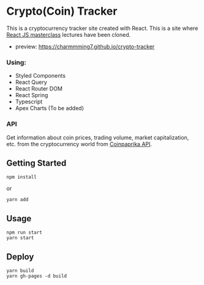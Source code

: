 # Crypto(Coin) Tracker

This is a cryptocurrency tracker site created with React.
This is a site where [React JS masterclass](https://nomadcoders.co/react-masterclass) lectures have been cloned.

- preview: https://charmmming7.github.io/crypto-tracker

### Using:

- Styled Components
- React Query
- React Router DOM
- React Spring
- Typescript
- Apex Charts (To be added)


### API
Get information about coin prices, trading volume, market capitalization, etc. from the cryptocurrency world from [Coinpaprika API](https://api.coinpaprika.com).


## Getting Started
```
npm install
```
or
```
yarn add
```

## Usage
```
npm run start
yarn start
```

## Deploy
```
yarn build
yarn gh-pages -d build
```
